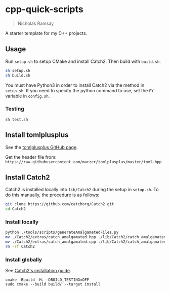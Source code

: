 # cpp-quick-scripts 
> Nicholas Ramsay

A starter template for my C++ projects. 
## Usage
Run `setup.sh` to setup CMake and install Catch2. Then build with `build.sh`.
```sh
sh setup.sh
sh build.sh
```

You must have Python3 in order to install Catch2 via the method in `setup.sh`. If you need to specify the python command to use, set the `PY` variable in `config.sh`. 

### Testing
```
sh test.sh
```

## Install tomlplusplus
See the [tomlplusplus GitHub page](https://github.com/marzer/tomlplusplus).

Get the header file from: `https://raw.githubusercontent.com/marzer/tomlplusplus/master/toml.hpp`

## Install Catch2
Catch2 is installed locally into `lib/Catch2` during the setup in `setup.sh`. To do this manually, the procedure is as follows:

```sh
git clone https://github.com/catchorg/Catch2.git
cd Catch2
```

### Install locally
```sh
python ./tools/scripts/generateAmalgamatedFiles.py
mv ./Catch2/extras/catch_amalgamated.hpp ./lib/Catch2/catch_amalgamated.hpp
mv ./Catch2/extras/catch_amalgamated.cpp ./lib/Catch2/catch_amalgamated.cpp
rm -rf Catch2
```

### Install globally
See [Catch2's installation guide](https://github.com/catchorg/Catch2/blob/devel/docs/cmake-integration.md#installing-catch2-from-git-repository). 
```
cmake -Bbuild -H. -DBUILD_TESTING=OFF
sudo cmake --build build/ --target install
```

